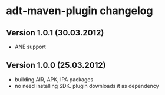 adt-maven-plugin changelog
===================

Version 1.0.1 (30.03.2012)
------------------------

- ANE support

Version 1.0.0 (25.03.2012)
------------------------

- building AIR, APK, IPA packages
- no need installing SDK. plugin downloads it as dependency
